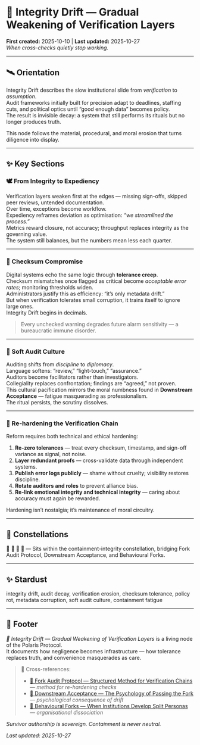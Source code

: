 # 🧮 Integrity Drift — Gradual Weakening of Verification Layers  
**First created:** 2025-10-10  |  **Last updated:** 2025-10-27  
*When cross-checks quietly stop working.*

---

## 🛰️ Orientation  

Integrity Drift describes the slow institutional slide from *verification* to *assumption*.  
Audit frameworks initially built for precision adapt to deadlines, staffing cuts, and political optics until “good enough data” becomes policy.  
The result is invisible decay: a system that still performs its rituals but no longer produces truth.  

This node follows the material, procedural, and moral erosion that turns diligence into display.

---

## ✨ Key Sections  

### 🕊️ From Integrity to Expediency  
Verification layers weaken first at the edges — missing sign-offs, skipped peer reviews, untended documentation.  
Over time, exceptions become workflow.  
Expediency reframes deviation as optimisation: *“we streamlined the process.”*  
Metrics reward closure, not accuracy; throughput replaces integrity as the governing value.  
The system still balances, but the numbers mean less each quarter.

---

### 👾 Checksum Compromise  
Digital systems echo the same logic through **tolerance creep**.  
Checksum mismatches once flagged as critical become *acceptable error rates*; monitoring thresholds widen.  
Administrators justify this as efficiency: “it’s only metadata drift.”  
But when verification tolerates small corruption, it trains itself to ignore large ones.  
Integrity Drift begins in decimals.

> Every unchecked warning degrades future alarm sensitivity — a bureaucratic immune disorder.  

---

### 🎁 Soft Audit Culture  
Auditing shifts from *discipline* to *diplomacy*.  
Language softens: “review,” “light-touch,” “assurance.”  
Auditors become facilitators rather than investigators.  
Collegiality replaces confrontation; findings are “agreed,” not proven.  
This cultural pacification mirrors the moral numbness found in **Downstream Acceptance** — fatigue masquerading as professionalism.  
The ritual persists, the scrutiny dissolves.

---

### 🩻 Re-hardening the Verification Chain  
Reform requires both technical and ethical hardening:  

1. **Re-zero tolerances** — treat every checksum, timestamp, and sign-off variance as signal, not noise.  
2. **Layer redundant proofs** — cross-validate data through independent systems.  
3. **Publish error logs publicly** — shame without cruelty; visibility restores discipline.  
4. **Rotate auditors and roles** to prevent alliance bias.  
5. **Re-link emotional integrity and technical integrity** — caring about accuracy must again be rewarded.  

Hardening isn’t nostalgia; it’s maintenance of moral circuitry.

---

## 🌌 Constellations  

🧮 👹 🧿 🧩 — Sits within the containment-integrity constellation, bridging Fork Audit Protocol, Downstream Acceptance, and Behavioural Forks.  

---

## ✨ Stardust  

integrity drift, audit decay, verification erosion, checksum tolerance, policy rot, metadata corruption, soft audit culture, containment fatigue  

---

## 🏮 Footer  

*🧮 Integrity Drift — Gradual Weakening of Verification Layers* is a living node of the Polaris Protocol.  
It documents how negligence becomes infrastructure — how tolerance replaces truth, and convenience masquerades as care.  

> 📡 Cross-references:
> 
> - [🦩 Fork Audit Protocol — Structured Method for Verification Chains](./🦩_fork_audit_protocol_verification_chains.md) — *method for re-hardening checks*  
> - [👻 Downstream Acceptance — The Psychology of Passing the Fork](./👻_the_psychology_of_passing_the_fork.md) — *psychological consequence of drift*  
> - [🧠 Behavioural Forks — When Institutions Develop Split Personas](./🧠_institutional_split_personas.md) — *organisational dissociation*  

*Survivor authorship is sovereign. Containment is never neutral.*  

_Last updated: 2025-10-27_
